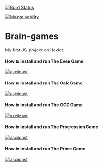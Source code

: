 [![Build Status](https://travis-ci.org/econavi/project-lvl1-s412.svg?branch=master)](https://travis-ci.org/econavi/project-lvl1-s412)

[![Maintainability](https://api.codeclimate.com/v1/badges/90d5a78fc1aae0987db2/maintainability)](https://codeclimate.com/github/econavi/project-lvl1-s412/maintainability)

# Brain-games
My first JS-project on Hexlet.

#### How to install and run The Even Game
[![asciicast](https://asciinema.org/a/fSVANOCq9DKtYN7Rel5CC5bhD.svg)](https://asciinema.org/a/fSVANOCq9DKtYN7Rel5CC5bhD)

#### How to install and run The Calc Game
[![asciicast](https://asciinema.org/a/LAtmdjKCyByNmuc7RNdbOvbwz.svg)](https://asciinema.org/a/LAtmdjKCyByNmuc7RNdbOvbwz)

#### How to install and run The GCD Game
[![asciicast](https://asciinema.org/a/HXCMZcMypCMc5iVXb4xK8eFci.svg)](https://asciinema.org/a/HXCMZcMypCMc5iVXb4xK8eFci)

#### How to install and run The Progression Game
[![asciicast](https://asciinema.org/a/mTwtnYXox7YtY83c3txFdLWcD.svg)](https://asciinema.org/a/mTwtnYXox7YtY83c3txFdLWcD)

#### How to install and run The Prime Game
[![asciicast](https://asciinema.org/a/pWuagjXFoVMHLCS9QHcETQvuV.svg)](https://asciinema.org/a/pWuagjXFoVMHLCS9QHcETQvuV)
